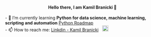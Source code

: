 <!--### Hello there 👋-->

<!--
**KamilBranicki/KamilBranicki** is a ✨ _special_ ✨ repository because its `README.md` (this file) appears on your GitHub profile.

Here are some ideas to get you started:

- 🔭 I’m currently working on ...
- 🌱 I’m currently learning ...
- 👯 I’m looking to collaborate on ...
- 🤔 I’m looking for help with ...
- 💬 Ask me about ...
- 📫 How to reach me: ...
- 😄 Pronouns: ...
- ⚡ Fun fact: ...
-->

<h4 align="center">Hello there, I am Kamil Branicki 👋</h4>
- 🌱 I’m currently learning <strong>Python for data science, machine learning, scripting and automation</strong> <a href="https://github.com/KamilBranicki/Python_roadmap" target="_blank">Python Roadmap</a></br>
- 📫 How to reach me: <a href="https://www.linkedin.com/in/kamil-branicki-762957234/" target="_blank">Linkdin - Kamil Branicki</a>&nbsp;&nbsp;&nbsp;<a href="https://www.linkedin.com/in/kamil-branicki-762957234/" target="_blank"><img src="https://cdn.jsdelivr.net/npm/simple-icons@3.13.0/icons/linkedin.svg" height="20" width="20"</a> 
